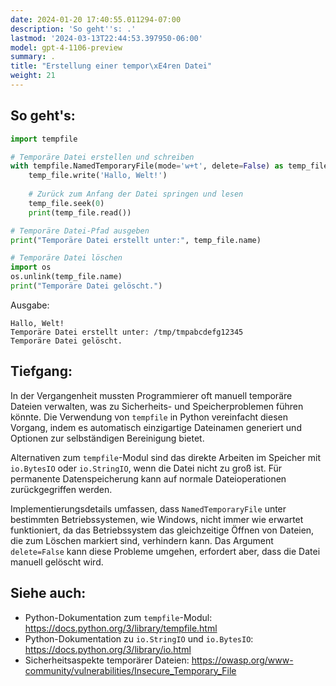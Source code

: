 ```yaml
---
date: 2024-01-20 17:40:55.011294-07:00
description: 'So geht''s: .'
lastmod: '2024-03-13T22:44:53.397950-06:00'
model: gpt-4-1106-preview
summary: .
title: "Erstellung einer tempor\xE4ren Datei"
weight: 21
---
```


## So geht's:
```Python
import tempfile

# Temporäre Datei erstellen und schreiben
with tempfile.NamedTemporaryFile(mode='w+t', delete=False) as temp_file:
    temp_file.write('Hallo, Welt!')
    
    # Zurück zum Anfang der Datei springen und lesen
    temp_file.seek(0)
    print(temp_file.read())

# Temporäre Datei-Pfad ausgeben
print("Temporäre Datei erstellt unter:", temp_file.name)

# Temporäre Datei löschen
import os
os.unlink(temp_file.name)
print("Temporäre Datei gelöscht.")
```

Ausgabe:
```
Hallo, Welt!
Temporäre Datei erstellt unter: /tmp/tmpabcdefg12345
Temporäre Datei gelöscht.
```

## Tiefgang:
In der Vergangenheit mussten Programmierer oft manuell temporäre Dateien verwalten, was zu Sicherheits- und Speicherproblemen führen könnte. Die Verwendung von `tempfile` in Python vereinfacht diesen Vorgang, indem es automatisch einzigartige Dateinamen generiert und Optionen zur selbständigen Bereinigung bietet.

Alternativen zum `tempfile`-Modul sind das direkte Arbeiten im Speicher mit `io.BytesIO` oder `io.StringIO`, wenn die Datei nicht zu groß ist. Für permanente Datenspeicherung kann auf normale Dateioperationen zurückgegriffen werden.

Implementierungsdetails umfassen, dass `NamedTemporaryFile` unter bestimmten Betriebssystemen, wie Windows, nicht immer wie erwartet funktioniert, da das Betriebssystem das gleichzeitige Öffnen von Dateien, die zum Löschen markiert sind, verhindern kann. Das Argument `delete=False` kann diese Probleme umgehen, erfordert aber, dass die Datei manuell gelöscht wird.

## Siehe auch:
- Python-Dokumentation zum `tempfile`-Modul: https://docs.python.org/3/library/tempfile.html
- Python-Dokumentation zu `io.StringIO` und `io.BytesIO`: https://docs.python.org/3/library/io.html
- Sicherheitsaspekte temporärer Dateien: https://owasp.org/www-community/vulnerabilities/Insecure_Temporary_File
